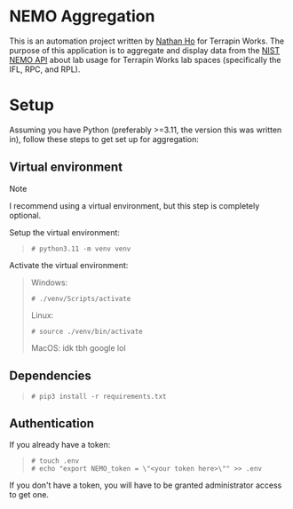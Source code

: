 # NEMO Aggregation

This is an automation project written by [Nathan Ho](https://github.com/ptrichr) for Terrapin Works. The purpose of this application is to aggregate and display data from the [NIST NEMO API](https://github.com/usnistgov/NEMO) about lab usage for Terrapin Works lab spaces (specifically the IFL, RPC, and RPL).

# Setup

Assuming you have Python (preferably >=3.11, the version this was written in), follow these steps to get set up for aggregation:

## Virtual environment

> [!NOTE]
> I recommend using a virtual environment, but this step is completely optional.

Setup the virtual environment:
> ```console
> # python3.11 -m venv venv
> ```

Activate the virtual environment:
> Windows:
> ```console
> # ./venv/Scripts/activate
> ```
> Linux:
> ```console
> # source ./venv/bin/activate
> ```
> MacOS:
> idk tbh google lol

## Dependencies

>  ```console
>  # pip3 install -r requirements.txt
>   ```

## Authentication

If you already have a token:
> ```console
> # touch .env
> # echo "export NEMO_token = \"<your token here>\"" >> .env
> ```

If you don't have a token, you will have to be granted administrator access to get one.

